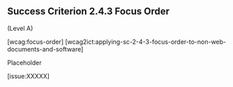 ## Success Criterion 2.4.3 Focus Order

(Level A)

[wcag:focus-order]
[wcag2ict:applying-sc-2-4-3-focus-order-to-non-web-documents-and-software]

Placeholder

[issue:XXXXX]
